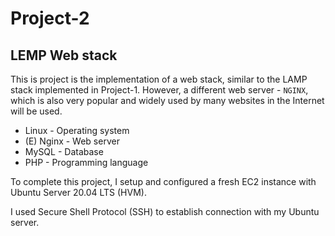 # Project-2
## LEMP Web stack

This is project is the implementation of a web stack, similar to the LAMP stack implemented in Project-1. However, a different web server - `NGINX`, which is also very popular and widely used by many websites in the Internet will be used.

- Linux - Operating system 
- (E) Nginx - Web server 
- MySQL - Database 
- PHP - Programming language

To complete this project, I setup and configured a fresh EC2 instance with Ubuntu Server 20.04 LTS (HVM).

I used Secure Shell Protocol (SSH) to establish connection with my Ubuntu server.
